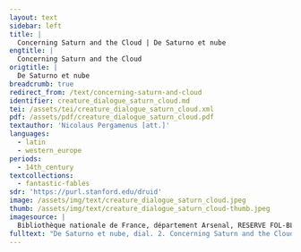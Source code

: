 ```yaml
---
layout: text
sidebar: left
title: |
  Concerning Saturn and the Cloud | De Saturno et nube
engtitle: |
  Concerning Saturn and the Cloud
origtitle: |
  De Saturno et nube
breadcrumb: true
redirect_from: /text/concerning-saturn-and-cloud
identifier: creature_dialogue_saturn_cloud.md
tei: /assets/tei/creature_dialogue_saturn_cloud.xml
pdf: /assets/pdf/creature_dialogue_saturn_cloud.pdf
textauthor: 'Nicolaus Pergamenus [att.]'
languages:
  - latin
  - western_europe
periods:
  - 14th_century
textcollections:
  - fantastic-fables
sdr: 'https://purl.stanford.edu/druid'
image: /assets/img/text/creature_dialogue_saturn_cloud.jpeg
thumb: /assets/img/text/creature_dialogue_saturn_cloud-thumb.jpeg
imagesource: |
  Bibliothèque nationale de France, département Arsenal, RESERVE FOL-BL-911, f.11r [Public Domain]
fulltext: "De Saturno et nube, dial. 2. Concerning Saturn and the Cloud, the second dialogue \uFEFFSeptum sunt planetæ secundum dicta philosophorum, scilicet Saturnus, Jupiter, Mars, Sol, Venus, Mercurius et Luna, sed distantia magna est inter planetam et planetam. According to the philosopher, there are seven planets: Saturn, Jupiter, Mars, the Sun, Venus, Mercury, and the Moon. However, there is a great distance from one planet to another. Quia refert magister Moyses maximus philosophus, ut habetur in Aurea Legenda, quod quilibet circulus cujuslibet planetæ habet in spissitudine viam quingentorum annorum id est tantum spatium, quantum posset aliquis ire in quingentis annis de via plana ita tamen, quod iter cujuslibet diei sit quadraginta milliaria et quodlibet milliare sit duorum millium passuum. Hence the teacher Moyses, the greatest philosopher, says in the Golden Legend that every planet’s orbit is the size of a five-hundred-year path. That is to say, there is as much space in a planet’s orbit as someone could walk in five hundred years on a level road, if he journeyed forty miles a day and every mile consisted of two thousand paces. Quadam autem vice quædam nubes magna et spissa se elevare coepit dicens: magna est excellentia mea, quia propter meam magnitudinem planetæ in mundo apparere non valent, dum in aëre me pono; sed cum sim sub ipsis et eas sic obnubilo quanto magis, si adscendero superius, offuscare et suppeditare potero, multo magis certe. Once upon a time, a great and thick Cloud began to revere herself, saying, “Truly, my excellence is great; on account of my size, the planets cannot appear in the world, so long as I interpose myself in the air. Even now, when I am beneath them, I manage to block them out. If I were to ascend higher, therefore, how much more greatly would I be able to cover them and subordinate them? Certainly I would be able to do so far more greatly.\" Et hoc dicens sursum tendere cœpit cumque usque ad Saturnum ascenderet et superscandere vellet, ait Saturnus: quis es tu, qui ascendere cupis, ubi nunquam ullus ascendit? Speaking thus, she began to stretch upwards. When she had risen all the way to Saturn, she tried to clamber over him. Saturn spoke: “Who are you, who desires to rise to where no one has ever risen?” Cui nubes: ego super ascendam et te præcipitabo. In response, the Cloud said, “I will rise above you and cast you down.” Hoc audiens Saturnus perturbatus ad arma cucurrit et viam ei clausit, insuper et nubem dejecit et ad nihilum redegit dicens: convenit eum recidivare, qui vult super omnes stare. Saturn was thoroughly disturbed by these words; he ran to fetch his weapons and shut off the Cloud’s path. Then he threw down the Cloud from above and reduced her to nothing, saying, “Those who desire to stand above all deserve to fall down.” Hoc enim accidit Nabugodonosor, qui super omnes reges et principes terræ scandere satagebat, ut esset rex regum et dominus dominorum terrenorum, nesciens præ superbia, quod dominetur excelsus super regnum hominum. So it was for Nebuchadnezzar, who strove to overthrow all the earth’s kings and princes, so that he might be the king of earthly kings and the lord of earthly lords, not knowing because of his haughtiness that the Exalted [God] is the king of all men. De quo dicitur Danielis IVto: quando elatum est cor Nabugodonosor et spiritus ejus confirmatus est ad superbiam, depositus est de solio suo. The fourth book of Daniel reads, “When Nebuchadnezzar’s heart was raised up and his spirit was fortified into arrogance, he was deposed from his own throne.” Unde dictum est ei: ejiciet te deus ab hominibus et tum bestiis atque feris erit habitatio tua, fœnum ut bos comedes septemque tempora mutabuntur in te. Wherefore it was said to him, “God will cast you away from men; then, you will live among beasts and wild animals. You shall eat hay like an ox. Seven seasons will pass by for you.” Sicut dicitur in Hystoriis Scholasticis: non est factus secundum mutationem corporis sed secundum mentis alienationem et ablatus est ei sensus et usus linguæ et videbatur sibi, quod esset bos sive taurus in anterioribus, in posterioribus autem leo. As it is said in the Scholastic Histories, “His body did not change, but his mind was alienated; his senses and his speech were stricken from him. It then seemed to him that he was an ox or a bull in the front, but a lion in the back.” Daniel quoque toto tempore alienationis ejus pro eo orabat, ita quod septem tempora, id est septem anni ad preces suas in septem menses mutati sunt. Throughout the time of Nebuchadnezzar’s alienation, Daniel prayed for him; as a result, the seven seasons – seven years, that is – were changed, through his prayers, into seven months. In quibus septem mensibus insaniam patiebatur per quadraginta dies, per alios vero quadraginta ad cor reversus flebat et orabat deum, ita quod ex magnis fletibus oculi ejus ut caro facti sunt. During these seven months Nebuchadnezzar suffered madness for forty days. For another forty, having returned to his senses, he wept and prayed to God. His weeping was so fervent that his eyes became similar to raw flesh. Multi autem ad eum exibant et eum videbant. Many men went out to him and saw him. Completis ergo septem mensibus revocatus est, non tamen statim regnavit, sed statuti sunt pro eo septem judices et usque ad finem septem annorum pœnitentiam egit, panem et carnem non comedens et vinum non bibens. After the seven months had passed, he was recalled, although he did not immediately resume his reign. Instead, he established for himself seven judges and did continuous penance for seven years. He ate no meat and drank no wine. \n"
---
```


